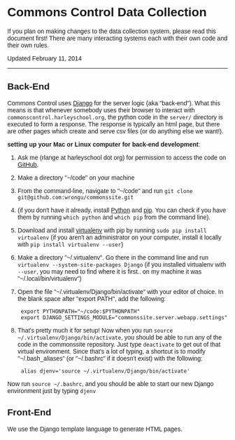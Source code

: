 <style type="text/css"> *{font-family:arial,helvetica,sans-serif;}</style>

Commons Control Data Collection
===============================

If you plan on making changes to the data collection system, please read this document first! There are many interacting systems each with their own code and their own rules.

Updated February 11, 2014

---

<!--BREAK-->
<!--Table of contents will go here-->
<!--BREAK-->

Back-End
-----------

Commons Control uses [Django](http://docs.djangoproject.com) for the server logic (aka "back-end"). What this means is that whenever somebody uses their browser to interact with `commonscontrol.harleyschool.org`, the python code in the `server/` directory is executed to form a response. The response is typically an html page, but there are other pages which create and serve csv files (or do anything else we want!).

__setting up your Mac or Linux computer for back-end development__:

1. Ask me (rlange at harleyschool dot org) for permission to access the code on [GitHub](http://github.com).
2. Make a directory "~/code" on your machine
3. From the command-line, navigate to "~/code" and run `git clone git@github.com:wrongu/commonssite.git`
4. (if you don't have it already, install [Python](https://www.python.org/download/) and [pip](http://www.pip-installer.org/en/latest/installing.html). You can check if you have them by running `which python` and `which pip` from the command line).
5. Download and install [virtualenv](http://virtualenv.org) with pip by running `sudo pip install virtualenv` (if you aren't an administrator on your computer, install it locally with `pip install virtualenv --user`)
6. Make a directory "~/.virtualenv". Go there in the command line and run `virtualenv --system-site-packages Django` (if you installed virtualenv with `--user`, you may need to find where it is first.. on my machine it was "~/.local/bin/virtualenv")
7. Open the file "~/.virtualenv/Django/bin/activate" with your editor of choice. In the blank space after "export PATH", add the following:

		export PYTHONPATH="~/code:$PYTHONPATH"
		export DJANGO_SETTINGS_MODULE="commonssite.server.webapp.settings"

8. That's pretty much it for setup! Now when you run `source ~/.virtualenv/Django/bin/activate`, you should be able to run any of the code in the commonssite repository. Just type `deactivate` to get out of that virtual environment. Since that's a lot of typing, a shortcut is to modify "~/.bash_aliases" (or "~/.bashrc" if it doesn't exist) with the following:

		alias djenv='source ~/.virtualenv/Django/bin/activate'

Now run `source ~/.bashrc`, and you should be able to start our new Django environment just by typing `djenv`

Front-End
-----------

We use the Django template language to generate HTML pages.